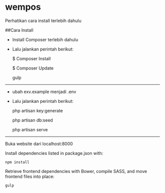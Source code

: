 # wempos

Perhatikan cara install terlebih dahulu

##Cara Install

* Install Composer terlebih dahulu
* Lalu jalankan perintah berikut:

    $ Composer Install

    $ Composer Update

    gulp

-----

* ubah exv.example menjadi .env
* Lalu jalankan perintah berikut:

    php artisan key:generate

    php artisan db:seed

    php artisan serve

-----

Buka website dari localhost:8000



Install dependencies listed in package.json with:

    npm install

Retrieve frontend dependencies with Bower, compile SASS, and move frontend files into place:

    gulp

